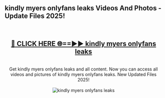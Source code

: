 <h2>kindly myers onlyfans leaks Videos And Photos - Update Files 2025!</h2>
<br>
<div align="center">
<h2><a href="https://top-ai-tools.click/QrbHav" rel="nofollow">🔴 CLICK HERE 🌐==►► kindly myers onlyfans leaks</a></h2>
<br>
Get kindly myers onlyfans leaks and all content. Now you can access all videos and pictures of kindly myers onlyfans leaks. New Updated Files 2025!
<br>
<br>
<a href="https://top-ai-tools.click/QrbHav" rel="nofollow" data-target="animated-image.originalLink"><img src="https://i.ibb.co.com/WyWwxjT/player-gif2.gif" alt="kindly myers onlyfans leaks" style="max-width: 100%; display: inline-block;" data-target="animated-image.originalImage"></a>
</div>
<br>